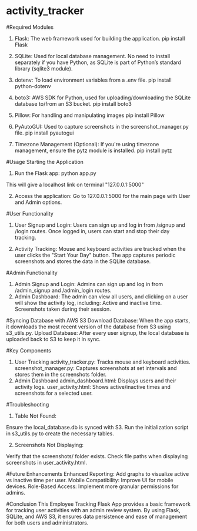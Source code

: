 # activity_tracker

#Required Modules
1. Flask: The web framework used for building the application.
pip install Flask

2. SQLite: Used for local database management. No need to install separately if you have Python, as SQLite is part of Python’s standard library (sqlite3 module).

3. dotenv: To load environment variables from a .env file.
pip install python-dotenv

4. boto3: AWS SDK for Python, used for uploading/downloading the SQLite database to/from an S3 bucket.
pip install boto3

5. Pillow: For handling and manipulating images
pip install Pillow

6. PyAutoGUI: Used to capture screenshots in the screenshot_manager.py file.
pip install pyautogui

7. Timezone Management (Optional): If you're using timezone management, ensure the pytz module is installed.
pip install pytz



#Usage
Starting the Application
1. Run the Flask app:
python app.py

This will give a localhost link on terminal "127.0.0.1:5000" 

2. Access the application:
Go to 127.0.0.1:5000 for the main page with User and Admin options.

#User Functionality
1. User Signup and Login:
Users can sign up and log in from /signup and /login routes.
Once logged in, users can start and stop their day tracking.

2. Activity Tracking:
Mouse and keyboard activities are tracked when the user clicks the "Start Your Day" button.
The app captures periodic screenshots and stores the data in the SQLite database.

#Admin Functionality
1. Admin Signup and Login:
Admins can sign up and log in from /admin_signup and /admin_login routes.
2. Admin Dashboard:
The admin can view all users, and clicking on a user will show the activity log, including:
Active and inactive time.
Screenshots taken during their session.

#Syncing Database with AWS S3
Download Database: When the app starts, it downloads the most recent version of the database from S3 using s3_utils.py.
Upload Database: After every user signup, the local database is uploaded back to S3 to keep it in sync.

#Key Components
1. User Tracking
activity_tracker.py: Tracks mouse and keyboard activities.
screenshot_manager.py: Captures screenshots at set intervals and stores them in the screenshots folder.
2. Admin Dashboard
admin_dashboard.html: Displays users and their activity logs.
user_activity.html: Shows active/inactive times and screenshots for a selected user.

#Troubleshooting
1. Table Not Found:

Ensure the local_database.db is synced with S3.
Run the initialization script in s3_utils.py to create the necessary tables.

2. Screenshots Not Displaying:

Verify that the screenshots/ folder exists.
Check file paths when displaying screenshots in user_activity.html.

#Future Enhancements
Enhanced Reporting: Add graphs to visualize active vs inactive time per user.
Mobile Compatibility: Improve UI for mobile devices.
Role-Based Access: Implement more granular permissions for admins.

#Conclusion
This Employee Tracking Flask App provides a basic framework for tracking user activities with an admin review system. By using Flask, SQLite, and AWS S3, it ensures data persistence and ease of management for both users and administrators.
